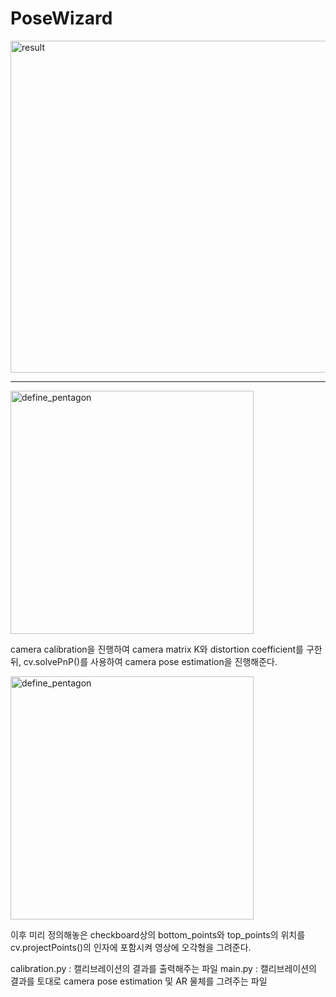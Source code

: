 # PoseWizard
<img width="531" alt="result" src="https://github.com/SoTaeHo/PoseWizard/assets/91146046/04733323-f9e6-491a-896a-e6ecb9da88e2">

----------------------

<img width="389" alt="define_pentagon" src="https://github.com/SoTaeHo/PoseWizard/assets/91146046/3a53419c-a4d1-4e83-b2e0-1ecc4470cac3">

camera calibration을 진행하여 camera matrix K와 distortion coefficient를 구한 뒤, cv.solvePnP()를 사용하여 camera pose estimation을 진행해준다.

<img width="389" alt="define_pentagon" src="https://github.com/SoTaeHo/PoseWizard/assets/91146046/393cd1a5-1bd8-4bf2-8701-c6e389e56faa">

이후 미리 정의해놓은 checkboard상의 bottom_points와 top_points의 위치를 cv.projectPoints()의 인자에 포함시켜 영상에 오각형을 그려준다.


calibration.py : 캘리브레이션의 결과를 출력해주는 파일
main.py : 캘리브레이션의 결과를 토대로 camera pose estimation 및 AR 물체를 그려주는 파일
